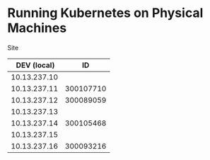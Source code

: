 # Running Kubernetes on Physical Machines



Site

| DEV (local)       | ID        |
|-------------------|-----------|
| 10.13.237.10      |           |
| 10.13.237.11      | 300107710 |
| 10.13.237.12      | 300089059 |
| 10.13.237.13      |           |
| 10.13.237.14      | 300105468 |
| 10.13.237.15      |           |
| 10.13.237.16      | 300093216 |

